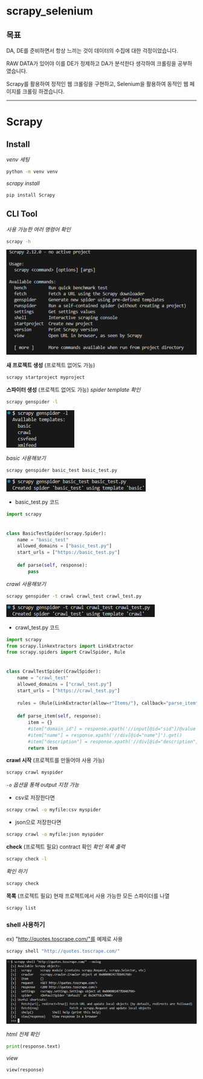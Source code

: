# scrapy_selenium

## 목표

DA, DE를 준비하면서 항상 느끼는 것이 데이터의 수집에 대한 걱정이었습니다.

RAW DATA가 있어야 이를 DE가 정제하고 DA가 분석한다 생각하여 크롤링을 공부하였습니다.

Scrapy를 활용하여 정적인 웹 크롤링을 구현하고, Selenium을 활용하여 동적인 웹 페이지를 크롤링 하겠습니다.

---

# Scrapy
## Install
*venv 세팅*
```bash
python -m venv venv
```

*scrapy install*
```bash
pip install Scrapy
```

## CLI Tool
*사용 가능한 여러 명령어 확인*
```bash
scrapy -h
```
![alt text](image.png)

**새 프로젝트 생성**
(프로젝트 없어도 가능)
```bash
scrapy startproject myproject
```

**스파이터 생성**
(프로젝트 없어도 가능)
*spider template 확인*
```bash
scrapy genspider -l
```
![alt text](image-1.png)

*basic 사용해보기*
```bash
scrapy genspider basic_test basic_test.py
```
![alt text](image-2.png)
+ basic_test.py 코드
```python
import scrapy


class BasicTestSpider(scrapy.Spider):
    name = "basic_test"
    allowed_domains = ["basic_test.py"]
    start_urls = ["https://basic_test.py"]

    def parse(self, response):
        pass
```



*crawl 사용해보기*
```bash
scrapy genspider -t crawl crawl_test crawl_test.py
```
![alt text](image-3.png)
+ crawl_test.py 코드
```python
import scrapy
from scrapy.linkextractors import LinkExtractor
from scrapy.spiders import CrawlSpider, Rule


class CrawlTestSpider(CrawlSpider):
    name = "crawl_test"
    allowed_domains = ["crawl_test.py"]
    start_urls = ["https://crawl_test.py"]

    rules = (Rule(LinkExtractor(allow=r"Items/"), callback="parse_item", follow=True),)

    def parse_item(self, response):
        item = {}
        #item["domain_id"] = response.xpath('//input[@id="sid"]/@value').get()
        #item["name"] = response.xpath('//div[@id="name"]').get()
        #item["description"] = response.xpath('//div[@id="description"]').get()
        return item
```

**crawl 시작**
(프로젝트를 만들어야 사용 가능)
```bash
scrapy crawl myspider
```

*`-o` 옵션을 통해 output 지정 가능*
+ csv로 저장한다면
```bash
scrapy crawl -o myfile:csv myspider
```

+ json으로 저장한다면
```bash
scrapy crawl -o myfile:json myspider
```


**check**
(프로젝트 필요)
contract 확인
*확인 목록 출력*
```bash
scrapy check -l
```

*확인 하기*
```bash
scrapy check
```


**목록**
(프로젝트 필요)
현재 프로젝트에서 사용 가능한 모든 스파이더를 나열
```bash
scrapy list
```


### shell 사용하기

ex) "http://quotes.toscrape.com/"를 예제로 사용

```bash
scrapy shell "http://quotes.toscrape.com/"
```
![alt text](image-4.png)

*html 전체 확인*
```python
print(response.text)
```

*view*
```python
view(response)
```